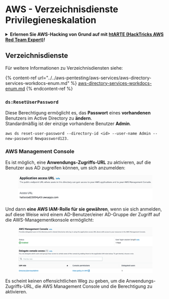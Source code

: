# AWS - Verzeichnisdienste Privilegieneskalation

<details>

<summary><strong>Erlernen Sie AWS-Hacking von Grund auf mit</strong> <a href="https://training.hacktricks.xyz/courses/arte"><strong>htARTE (HackTricks AWS Red Team Expert)</strong></a><strong>!</strong></summary>

Andere Möglichkeiten, HackTricks zu unterstützen:

* Wenn Sie Ihr **Unternehmen in HackTricks beworben sehen möchten** oder **HackTricks im PDF-Format herunterladen möchten**, überprüfen Sie die [**ABONNEMENTPLÄNE**](https://github.com/sponsors/carlospolop)!
* Holen Sie sich das [**offizielle PEASS & HackTricks-Merch**](https://peass.creator-spring.com)
* Entdecken Sie [**The PEASS Family**](https://opensea.io/collection/the-peass-family), unsere Sammlung exklusiver [**NFTs**](https://opensea.io/collection/the-peass-family)
* **Treten Sie der** 💬 [**Discord-Gruppe**](https://discord.gg/hRep4RUj7f) oder der [**Telegram-Gruppe**](https://t.me/peass) bei oder **folgen** Sie uns auf **Twitter** 🐦 [**@hacktricks_live**](https://twitter.com/hacktricks_live)**.**
* **Teilen Sie Ihre Hacking-Tricks, indem Sie PRs an die** [**HackTricks**](https://github.com/carlospolop/hacktricks) und [**HackTricks Cloud**](https://github.com/carlospolop/hacktricks-cloud) GitHub-Repositories einreichen.

</details>

## Verzeichnisdienste

Für weitere Informationen zu Verzeichnisdiensten siehe:

{% content-ref url="../../aws-pentesting/aws-services/aws-directory-services-workdocs-enum.md" %}
[aws-directory-services-workdocs-enum.md](../../aws-pentesting/aws-services/aws-directory-services-workdocs-enum.md)
{% endcontent-ref %}

### `ds:ResetUserPassword`

Diese Berechtigung ermöglicht es, das **Passwort** eines **vorhandenen** Benutzers im Active Directory zu **ändern**.\
Standardmäßig ist der einzige vorhandene Benutzer **Admin**.
```
aws ds reset-user-password --directory-id <id> --user-name Admin --new-password Newpassword123.
```
### AWS Management Console

Es ist möglich, eine **Anwendungs-Zugriffs-URL** zu aktivieren, auf die Benutzer aus AD zugreifen können, um sich anzumelden:

<figure><img src="../../../.gitbook/assets/image (16) (2).png" alt=""><figcaption></figcaption></figure>

Und dann **eine AWS IAM-Rolle für sie gewähren**, wenn sie sich anmelden, auf diese Weise wird einem AD-Benutzer/einer AD-Gruppe der Zugriff auf die AWS-Managementkonsole ermöglicht:

<figure><img src="../../../.gitbook/assets/image (17) (1).png" alt=""><figcaption></figcaption></figure>

Es scheint keinen offensichtlichen Weg zu geben, um die Anwendungs-Zugriffs-URL, die AWS Management Console und die Berechtigung zu aktivieren.
